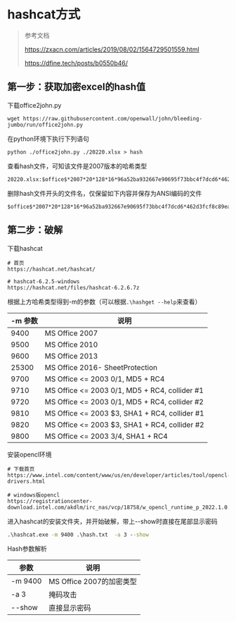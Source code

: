 # hashcat方式

> 参考文档
>
> https://zxacn.com/articles/2019/08/02/1564729501559.html
>
> https://dfine.tech/posts/b0550b46/

## 第一步：获取加密excel的hash值

下载office2john.py

```
wget https://raw.githubusercontent.com/openwall/john/bleeding-jumbo/run/office2john.py
```

在python环境下执行下列语句

```
python ./office2john.py ./20220.xlsx > hash
```

查看hash文件，可知该文件是2007版本的哈希类型

```
20220.xlsx:$office$*2007*20*128*16*96a52ba932667e90695f73bbc4f7dcd6*462d3fcf8c89eab60ec4205a25148ea1*e4d297b378d9d858c45d4050a85ee6a64434b06d
```

删除hash文件开头的文件名，仅保留如下内容并保存为ANSI编码的文件

```
$office$*2007*20*128*16*96a52ba932667e90695f73bbc4f7dcd6*462d3fcf8c89eab60ec4205a25148ea1*e4d297b378d9d858c45d4050a85ee6a64434b06d
```

## 第二步：破解

下载hashcat

```
# 首页
https://hashcat.net/hashcat/

# hashcat-6.2.5-windows
https://hashcat.net/files/hashcat-6.2.6.7z
```

根据上方哈希类型得到-m的参数（可以根据`.\hashget --help`来查看）

| -m 参数 | 说明                                            |
| ------- | ----------------------------------------------- |
| 9400    | MS Office 2007                                  |
| 9500    | MS Office 2010                                  |
| 9600    | MS Office 2013                                  |
| 25300   | MS Office 2016- SheetProtection                 |
| 9700    | MS Office <= 2003 $0/$1, MD5 + RC4              |
| 9710    | MS Office <= 2003 $0/$1, MD5 + RC4, collider #1 |
| 9720    | MS Office <= 2003 $0/$1, MD5 + RC4, collider #2 |
| 9810    | MS Office <= 2003 $3, SHA1 + RC4, collider #1   |
| 9820    | MS Office <= 2003 $3, SHA1 + RC4, collider #2   |
| 9800    | MS Office <= 2003 $3/$4, SHA1 + RC4             |

安装opencl环境

```
# 下载首页
https://www.intel.com/content/www/us/en/developer/articles/tool/opencl-drivers.html

# windows版opencl
https://registrationcenter-download.intel.com/akdlm/irc_nas/vcp/18758/w_opencl_runtime_p_2022.1.0.3787.exe
```

进入hashcat的安装文件夹，并开始破解，带上--show时直接在尾部显示密码

```bat
.\hashcat.exe -m 9400 .\hash.txt  -a 3 --show
```

Hash参数解析

| 参数    | 说明                     |
| ------- | ------------------------ |
| -m 9400 | MS Office 2007的加密类型 |
| -a 3    | 掩码攻击                 |
| --show  | 直接显示密码             |

